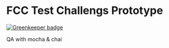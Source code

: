 FCC Test Challengs Prototype 
============================

[![Greenkeeper badge](https://badges.greenkeeper.io/wmemorgan/mochachai-exercises.svg)](https://greenkeeper.io/)

QA with mocha & chai
